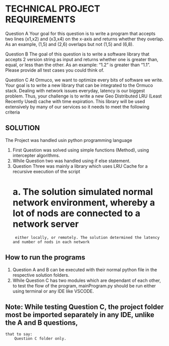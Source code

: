 # TECHNICAL PROJECT REQUIREMENTS


Question A
Your goal for this question is to write a program that accepts two lines (x1,x2) and (x3,x4) on the x-axis and returns whether they overlap. As an example, (1,5) and (2,6) overlaps but not (1,5) and (6,8).
 
Question B
The goal of this question is to write a software library that accepts 2 version string as input and returns whether one is greater than, equal, or less than the other. As an example: “1.2” is greater than “1.1”. Please provide all test cases you could think of.
 
Question C
At Ormuco, we want to optimize every bits of software we write. Your goal is to write a new
library that can be integrated to the Ormuco stack. Dealing with network issues everyday, latency is our biggest problem. Thus, your challenge is to write a new Geo Distributed LRU (Least Recently Used) cache with time expiration. This library will be used extensively by many of our services so it needs to meet the following criteria


## SOLUTION

The Project was handled usin python programming language

1. First Question was solved using simple functions (Method), using intercepter algorithms. 
2. While Question two was handled using if else statement.
3. Question Three was mainly a library which uses LRU Cache for a recursive execution of the script
    # a. The solution simulated  normal network environment, whereby a lot of nods are connected to a network server
        either locally, or remotely. The solution determined the latency and number of nods in each network

## How to run the programs

1. Question A and B can be executed with their normal python file in the respective solution folders.
2. While Question C has two modules which are dependant of each other, to test the flow of the program,
    mainProgram.py should be run either using terminal or any IDE like VSCODE.

## Note: While testing Question C, the project folder most be imported separately in any IDE, unlike the A and B questions,

    that to say:
        Question C folder only.



